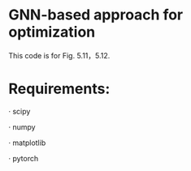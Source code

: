 # GNN-based approach for optimization

This code is for Fig. 5.11，5.12.

# Requirements:
· scipy 

· numpy

· matplotlib

· pytorch
